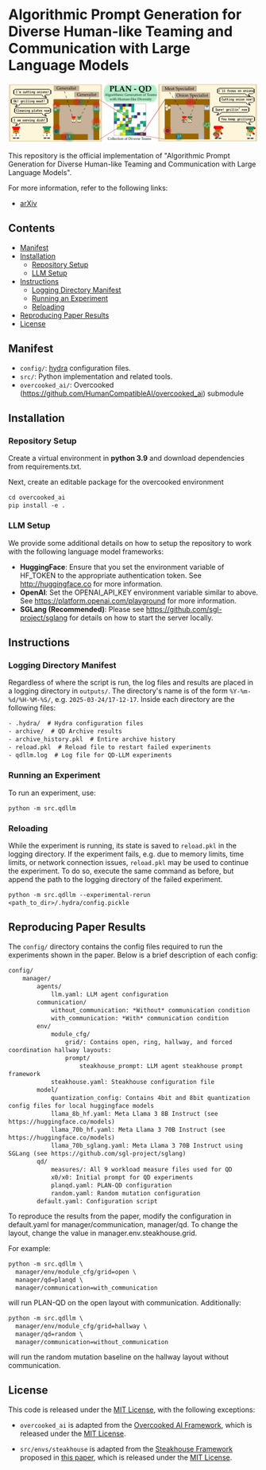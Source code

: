 # Algorithmic Prompt Generation for Diverse Human-like Teaming and Communication with Large Language Models

![Hero Figure](figures/hero_v5_pix.png)

This repository is the official implementation of "Algorithmic Prompt Generation for Diverse Human-like Teaming and Communication with Large Language Models".

For more information, refer to the following links:

- [arXiv](https://arxiv.org/abs/2504.03991)
<!-- - [Supplemental Website](https://dsagepaper.github.io) -->

## Contents

<!-- vim-markdown-toc GFM -->

* [Manifest](#manifest)
* [Installation](#installation)
  * [Repository Setup](#repository-setup)
  * [LLM Setup](#llm-setup)
* [Instructions](#instructions)
  * [Logging Directory Manifest](#logging-directory-manifest)
  * [Running an Experiment](#running-an-experiment)
  * [Reloading](#reloading)
* [Reproducing Paper Results](#reproducing-paper-results)
* [License](#license)

<!-- vim-markdown-toc -->

## Manifest

- `config/`: [hydra](https://hydra.cc/docs/intro/) configuration files.
- `src/`: Python implementation and related tools.
- `overcooked_ai/`: Overcooked (https://github.com/HumanCompatibleAI/overcooked_ai) submodule
<!-- - `scripts/`: Bash scripts. -->

## Installation

### Repository Setup

Create a virtual environment in **python 3.9** and download dependencies from requirements.txt.

Next, create an editable package for the overcooked environment

```
cd overcooked_ai
pip install -e .
```

### LLM Setup

We provide some additional details on how to setup the repository to work with the following language model frameworks:
- **HuggingFace**: Ensure that you set the environment variable of HF_TOKEN to the appropriate authentication token. See http://huggingface.co for more information.
- **OpenAI**: Set the OPENAI_API_KEY environment variable similar to above. See https://platform.openai.com/playground for more information.
- **SGLang (Recommended)**: Please see https://github.com/sgl-project/sglang for details on how to start the server locally.

## Instructions

### Logging Directory Manifest

Regardless of where the script is run, the log files and results are placed in a
logging directory in `outputs/`. The directory's name is of the form
`%Y-%m-%d/%H-%M-%S/`, e.g.
`2025-03-24/17-12-17`. Inside each directory are the
following files:

```text
- .hydra/  # Hydra configuration files
- archive/  # QD Archive results
- archive_history.pkl  # Entire archive history
- reload.pkl  # Reload file to restart failed experiments
- qdllm.log  # Log file for QD-LLM experiments
```

### Running an Experiment

To run an experiment, use:

```
python -m src.qdllm
```

### Reloading

While the experiment is running, its state is saved to `reload.pkl` in the
logging directory. If the experiment fails, e.g. due to memory limits, time
limits, or network connection issues, `reload.pkl` may be used to continue the
experiment. To do so, execute the same command as before, but append the path to
the logging directory of the failed experiment.

```
python -m src.qdllm --experimental-rerun <path_to_dir>/.hydra/config.pickle
```

## Reproducing Paper Results

The `config/` directory contains the config files required to run the
experiments shown in the paper. Below is a brief description of each config:

```
config/
    manager/
        agents/
            llm.yaml: LLM agent configuration
        communication/
            without_communication: *Without* communication condition
            with_communication: *With* communication condition
        env/
            module_cfg/
                grid/: Contains open, ring, hallway, and forced coordination hallway layouts:
                prompt/
                    steakhouse_prompt: LLM agent steakhouse prompt framework
            steakhouse.yaml: Steakhouse configuration file
        model/
            quantization_config: Contains 4bit and 8bit quantization config files for local huggingface models
            llama_8b_hf.yaml: Meta Llama 3 8B Instruct (see https://huggingface.co/models)
            llama_70b_hf.yaml: Meta Llama 3 70B Instruct (see https://huggingface.co/models)
            llama_70b_sglang.yaml: Meta Llama 3 70B Instruct using SGLang (see https://github.com/sgl-project/sglang)
        qd/
            measures/: All 9 workload measure files used for QD
            x0/x0: Initial prompt for QD experiments
            planqd.yaml: PLAN-QD configuration
            random.yaml: Random mutation configuration
        default.yaml: Configuration script
```

To reproduce the results from the paper, modify the configuration in default.yaml for manager/communication, manager/qd. To change the layout, change the value in manager.env.steakhouse.grid.

For example:
```
python -m src.qdllm \
  manager/env/module_cfg/grid=open \
  manager/qd=planqd \
  manager/communication=with_communication
```

will run PLAN-QD on the open layout with communication. Additionally:

```
python -m src.qdllm \
  manager/env/module_cfg/grid=hallway \
  manager/qd=random \
  manager/communication=without_communication
```
will run the random mutation baseline on the hallway layout without communication. 

## License

This code is released under the [MIT License](LICENSE), with the following
exceptions:

- `overcooked_ai` is adapted from the
  [Overcooked AI Framework](https://github.com/HumanCompatibleAI/overcooked_ai), which is released under the [MIT License](https://github.com/HumanCompatibleAI/overcooked_ai/blob/master/LICENSE).

- `src/envs/steakhouse` is adapted from the [Steakhouse Framework](https://github.com/SophieHsu/FOV-aware-planner) proposed in [this paper](https://sophiehsu.github.io/data/papers/2025_ICRA.pdf), which is released under the [MIT License](https://github.com/SophieHsu/FOV-aware-planner/blob/main/LICENSE).
